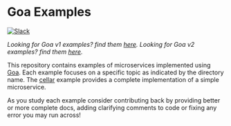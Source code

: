 # Goa Examples

[![Slack](https://img.shields.io/badge/slack-gophers-orange.svg?style=flat)](https://gophers.slack.com/messages/goa/)

_Looking for Goa v1 examples? find them [here](https://github.com/goadesign/examples/tree/v1)._
_Looking for Goa v2 examples? find them [here](https://github.com/goadesign/examples/tree/v2)._

This repository contains examples of microservices implemented using
[Goa](https://github.com/goadesign/goa). Each example focuses on a specific topic as indicated by
the directory name. The [cellar](https://github.com/goadesign/examples/tree/master/cellar) example
provides a complete implementation of a simple microservice.

As you study each example consider contributing back by providing better or more complete docs,
adding clarifying comments to code or fixing any error you may run across!

